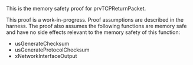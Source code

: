 This is the memory safety proof for prvTCPReturnPacket.

This proof is a work-in-progress.  Proof assumptions are described in
the harness.  The proof also assumes the following functions are
memory safe and have no side effects relevant to the memory safety of
this function:

* usGenerateChecksum
* usGenerateProtocolChecksum
* xNetworkInterfaceOutput
